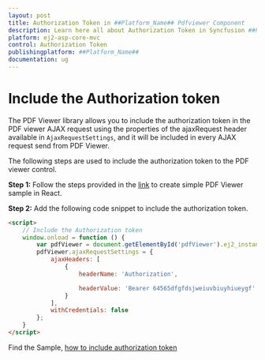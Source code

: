 ```yaml
---
layout: post
title: Authorization Token in ##Platform_Name## Pdfviewer Component
description: Learn here all about Authorization Token in Syncfusion ##Platform_Name## Pdfviewer component of Syncfusion Essential JS 2 and more.
platform: ej2-asp-core-mvc
control: Authorization Token
publishingplatform: ##Platform_Name##
documentation: ug
---
```



# Include the Authorization token

The PDF Viewer library allows you to include the authorization token in the PDF viewer AJAX request using the properties of the ajaxRequest header available in `AjaxRequestSettings`, and it will be included in every AJAX request send from PDF Viewer.

The following steps are used to include the authorization token to the PDF viewer control.

**Step 1:** Follow the steps provided in the [link](https://ej2.syncfusion.com/aspnetcore/documentation/pdfviewer/getting-started/) to create simple PDF Viewer sample in React.

**Step 2:** Add the following code snippet to include the authorization token.

```html
<script>
    // Include the Authorization token
    window.onload = function () {
        var pdfViewer = document.getElementById('pdfViewer').ej2_instances[0];
        pdfViewer.ajaxRequestSettings = {
            ajaxHeaders: [
                {
                    headerName: 'Authorization',

                    headerValue: 'Bearer 64565dfgfdsjweiuvbiuyhiueygf'
                }
            ],
            withCredentials: false
        };
    }
</script>
```

Find the Sample, [how to include authorization token](https://www.syncfusion.com/downloads/support/directtrac/general/ze/EJ2CoreSample597389369.zip)
